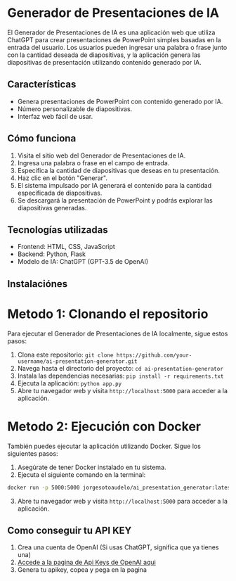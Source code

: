 # Generador de Presentaciones de IA

El Generador de Presentaciones de IA es una aplicación web que utiliza ChatGPT para crear presentaciones de PowerPoint simples basadas en la entrada del usuario. Los usuarios pueden ingresar una palabra o frase junto con la cantidad deseada de diapositivas, y la aplicación genera las diapositivas de presentación utilizando contenido generado por IA.

## Características

- Genera presentaciones de PowerPoint con contenido generado por IA.
- Número personalizable de diapositivas.
- Interfaz web fácil de usar.

## Cómo funciona

1. Visita el sitio web del Generador de Presentaciones de IA.
2. Ingresa una palabra o frase en el campo de entrada.
3. Especifica la cantidad de diapositivas que deseas en tu presentación.
4. Haz clic en el botón "Generar".
5. El sistema impulsado por IA generará el contenido para la cantidad especificada de diapositivas.
6. Se descargará la presentación de PowerPoint y podrás explorar las diapositivas generadas.

## Tecnologías utilizadas

- Frontend: HTML, CSS, JavaScript
- Backend: Python, Flask
- Modelo de IA: ChatGPT (GPT-3.5 de OpenAI)


## Instalaciónes
# Metodo 1: Clonando el repositorio

Para ejecutar el Generador de Presentaciones de IA localmente, sigue estos pasos:

1. Clona este repositorio: `git clone https://github.com/your-username/ai-presentation-generator.git`
2. Navega hasta el directorio del proyecto: `cd ai-presentation-generator`
3. Instala las dependencias necesarias: `pip install -r requirements.txt`
4. Ejecuta la aplicación: `python app.py`
5. Abre tu navegador web y visita `http://localhost:5000` para acceder a la aplicación.

# Metodo 2: Ejecución con Docker

También puedes ejecutar la aplicación utilizando Docker. Sigue los siguientes pasos:

1. Asegúrate de tener Docker instalado en tu sistema.
2. Ejecuta el siguiente comando en la terminal:

```bash
docker run -p 5000:5000 jorgesotoaudelo/ai_presentation_generator:latest
```

3. Abre tu navegador web y visita `http://localhost:5000` para acceder a la aplicación.

## Como conseguir tu API KEY

1. Crea una cuenta de OpenAI (Si usas ChatGPT, significa que ya tienes una)
2. [Accede a la pagina de Api Keys de OpenAI aqui](https://platform.openai.com/account/api-keys)
3. Genera tu apikey, copea y pega en la pagina